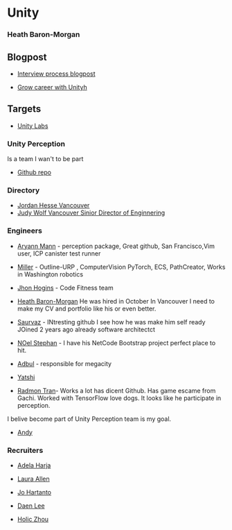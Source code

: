 # Unity

### Heath Baron-Morgan

## Blogpost

- [Interview process blogpost](https://blog.unity.com/community/want-to-work-at-unity-heres-how-our-hiring-process-works)

- [ Grow career with Unityh](https://blog.unity.com/community/grow-your-career-at-unity)


## Targets

- [Unity Labs](https://github.com/Unity-Technologies/Labs)

### Unity Perception

Is a team I wan't to be part 

- [Github repo](https://github.com/Unity-Technologies/com.unity.perception)

### Directory

 - [Jordan Hesse Vancouver](https://www.linkedin.com/in/jordanhesse/)
 - [Judy Wolf Vancouver Sinior Director of Enginnering](https://www.linkedin.com/in/judywolfresume/)

### Engineers

- [Aryann Mann](https://github.com/aryan-mann) - perception package, Great github, San Francisco,Vim user, ICP canister test runner

- [Miller](https://github.com/mrpropellers) - Outline-URP , ComputerVision PyTorch, ECS, PathCreator, Works in Washington robotics

- [Jhon Hogins](https://github.com/JonathanHUnity?tab=repositories) - Code Fitness team

- [Heath Baron-Morgan](https://github.com/heathbm)
He was hired in October In Vancouver I need to make my CV and portfolio like his or even better.
- [Saurvaz](https://github.com/viczsaurav) - INtresting github I see how he was make him self ready JOined 2 years ago already software architectct
- [ NOel Stephan](https://github.com/NoelStephensUnity) - I have his NetCode Bootstrap project perfect place to hit.
- [Adbul](https://github.com/abdul-unity) - responsible for megacity
- [Yatshi](https://www.linkedin.com/in/yasthil-bhagwandeen-a9ab74a7/)
- [Radmon Tran](https://github.com/RedTn)- Works a lot has dicent Github.
Has game escame from Gachi. Worked with TensorFlow love dogs. It looks like he participate in perception. 

I belive become part of Unity Perception team is my goal.


- [Andy](https://github.com/Lanowen)



### Recruiters

- [Adela Harja](https://www.linkedin.com/in/adela-harja-a66456102/)

- [Laura Allen](https://www.linkedin.com/in/lauren-allen-51998419/)

- [Jo Hartanto](https://www.linkedin.com/in/wiharjohartanto/)

- [Daen Lee](https://www.linkedin.com/in/daeunlee-dana/)

- [Holic Zhou](https://www.linkedin.com/in/holic-zhou/)
